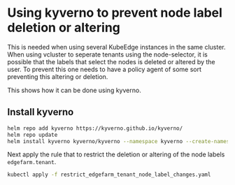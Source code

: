 # Using kyverno to prevent node label deletion or altering

This is needed when using several KubeEdge instances in the same cluster. When using vcluster to seperate tenants using the node-selector, it is possible that the labels that select the nodes is deleted or altered by the user. To prevent this one needs to have a policy agent of some sort preventing this altering or deletion. 

This shows how it can be done using kyverno.

## Install kyverno

```sh
helm repo add kyverno https://kyverno.github.io/kyverno/
helm repo update
helm install kyverno kyverno/kyverno --namespace kyverno --create-namespace
```

Next apply the rule that to restrict the deletion or altering of the node labels `edgefarm.tenant`.

```sh
kubectl apply -f restrict_edgefarm_tenant_node_label_changes.yaml
```




